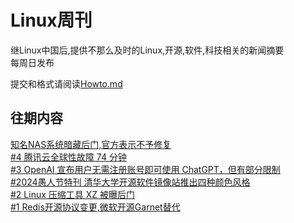 # Linux周刊
继Linux中国后,提供不那么及时的Linux,开源,软件,科技相关的新闻摘要   
每周日发布

提交和格式请阅读[Howto.md](https://github.com/ssdomei232/Linux-weekly/blob/master/Howto.md)   


## 往期内容

[知名NAS系统暗藏后门,官方表示不予修复](https://github.com/ssdomei232/Linux-weekly/blob/main/docs/2024/2024-5.md)   
[#4 腾讯云全球性故障 74 分钟](https://github.com/ssdomei232/Linux-weekly/blob/main/docs/2024/2024-4.md)   
[#3 OpenAI 宣布用户无需注册账号即可使用 ChatGPT，但有部分限制](https://github.com/ssdomei232/Linux-weekly/blob/main/docs/2024/2024-3.md)   
[#2024愚人节特刊 清华大学开源软件镜像站推出四种颜色风格](https://github.com/ssdomei232/Linux-weekly/blob/main/docs/2024/Fool.md)    
[#2 Linux 压缩工具 XZ 被曝后门](https://github.com/ssdomei232/Linux-weekly/blob/main/docs/2024/2024-2.md)   
[#1 Redis开源协议变更,微软开源Garnet替代](https://github.com/ssdomei232/Linux-weekly/blob/main/docs/2024/2024-1.md)   
